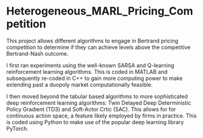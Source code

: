 # Heterogeneous_MARL_Pricing_Competition

This project allows different algorithms to engage in Bertrand pricing competition to determine if they can achieve levels above the competitive Bertrand-Nash outcome.

I first ran experiments using the well-known SARSA and Q-learning reinforcement learning algorithms. This is coded in MATLAB and subsequently re-coded in C++ to gain more computing power to make extending past a duopoly market computationally feasible.

I then moved beyond the tabular based algorithms to more sophisticated deep reinforcement learning algorithms: Twin Delayed Deep Deterministic Policy Gradient (TD3) and Soft-Actor Crtic (SAC). This allows for for continuous action space, a feature likely employed by firms in practice. This is coded using Python to make use of the popular deep learning library PyTorch.
